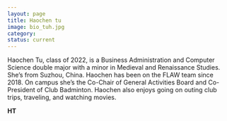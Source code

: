 ```yaml
---
layout: page
title: Haochen tu
image: bio_tuh.jpg
category:
status: current
---
```


Haochen Tu, class of 2022, is a Business Administration and Computer Science double major with a minor in Medieval and Renaissance Studies. She’s from Suzhou, China. Haochen has been on the FLAW team since 2018. On campus she’s the Co-Chair of General Activities Board and Co-President of Club Badminton. Haochen also enjoys going on outing club trips, traveling, and watching movies.

__HT__

